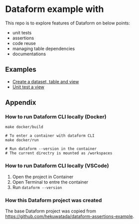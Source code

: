 # Dataform example with 

This repo is to explore features of Dataform on below points:
- unit tests
- assertions
- code reuse
- managing table dependencies
- documentations

## Examples
- [Create a dataset, table and view](./docs/create-dataset-table-view.md)
- [Unit test a view](./docs/create-dataset-table-view.md#step-5-unit-test-the-view)


## Appendix

###  How to run Dataform CLI locally (Docker)

```
make docker/build

# To enter a container with dataform CLI
make docker/run

# Run dataform --version in the container
# The current directry is mounted as /workspaces
```

### How to run Dataform CLI locally (VSCode)

1. Open the project in Container
2. Open Terminal to entre the container
3. Run `dataform --version`

### How this Dataform project was created

The base Dataform project was copied from https://github.com/hekuwatada/dataform-assertions-example.
